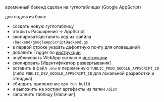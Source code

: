 временный бекенд сделан на гуглотаблицах (Google AppScript)

для поднятия бэка:
- создать новую гуглотаблицу
- открыть Расширения -> AppScript
- скопировать\вставить код из файйла `/backend/googleAppScriptBackend.gs`
- в первой строке указать дефолтную почту для оповещений
- добавить Trigger по [инструкции](https://seoneurons.com/create-contact-us-page/#33-setting-up-a-trigger)
- опубликовать WebApp согласно [инструкции](https://seoneurons.com/create-contact-us-page/#34-deploying-the-script-as-a-web-app)
- скопировать [Идентификатор развертывания] 
- вставить в файл `.env` в переменную `PUBLIC_PROD_GOOGLE_APPSCRIPT_ID` (либо `PUBLIC_DEV_GOOGLE_APPSCRIPT_ID` для локальной разработки и стейджа)
- сбилдить приложение `npm run build` 
- и выложить на хостинг артефакты из папки `/dist`
- заполнить таблицу [Наличия]